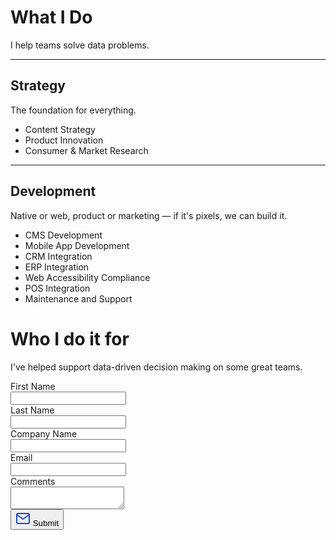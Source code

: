 # What I Do
I help teams solve data problems.

---
## Strategy
The foundation for everything.

- Content Strategy
- Product Innovation
- Consumer & Market Research
---
## Development
Native or web, product or marketing — if it's pixels, we can build it.

- CMS Development
- Mobile App Development
- CRM Integration
- ERP Integration
- Web Accessibility Compliance
- POS Integration
- Maintenance and Support

# Who I do it for
I've helped support data-driven decision making on some great teams.


<div class="p-4  md:border rounded md:shadow-xl w-full max-w-lg mx-auto my-20 text-base">
    <form name="contact" method="POST" netlify>
        <div class="flex space-x-4">
            <div class="flex-1">
                <div class="pt-2 pb-1">First Name</div>
                <input type="text" name="first_name" class="rounded border w-full px-3 py-2"/>
            </div>
            <div class="flex-1">
                <div class="pt-2 pb-1">Last Name</div>
                <input type="text" name="last_name" class="rounded border w-full px-3 py-2"/>
            </div>
        </div>
        <div class="flex space-x-4">
            <div class="flex-1">
                <div class="pt-2 pb-1">Company Name</div>
                <input type="text" name="company_name" class="rounded border w-full px-3 py-2"/>
            </div>
            <div class="flex-1">
                <div class="pt-2 pb-1">Email</div>
                <input type="email" name="email" class="rounded border w-full px-3 py-2"/>
            </div>
        </div>
        <div>
            <div class="pt-2 pb-1">Comments</div>
            <div><textarea name="comments" class="px-3 py-2 min-h-5 max-h-10 rounded border w-full"></textarea></div>
        </div>
        <button type="submit"
                class="inline-flex items-center min-w-full rounded justify-center py-2 mt-2 text-blue-700 hover:bg-blue-200 font-bold text-xl space-x-2">
            <svg xmlns="http://www.w3.org/2000/svg" width="24" height="24" viewBox="0 0 24 24" fill="none"
                 stroke="rgb(29 78 216)" stroke-width="2" stroke-linecap="round" stroke-linejoin="round"
                 class="feather feather-mail text-blue-700">
                <path d="M4 4h16c1.1 0 2 .9 2 2v12c0 1.1-.9 2-2 2H4c-1.1 0-2-.9-2-2V6c0-1.1.9-2 2-2z"></path>
                <polyline points="22,6 12,13 2,6"></polyline>
            </svg>
            <span class="text-blue-700">Submit</span>
        </button>
    </form>
</div>
